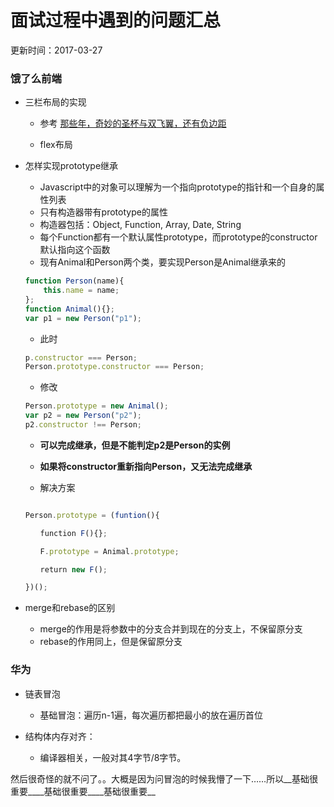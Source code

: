 # 面试过程中遇到的问题汇总
更新时间：2017-03-27

### 饿了么前端

* 三栏布局的实现

    * 参考 [那些年，奇妙的圣杯与双飞翼，还有负边距](https://github.com/rccoder/blog/issues/6)

    * flex布局

* 怎样实现prototype继承
    * Javascript中的对象可以理解为一个指向prototype的指针和一个自身的属性列表
    * 只有构造器带有prototype的属性
    * 构造器包括：Object, Function, Array, Date, String
    * 每个Function都有一个默认属性prototype，而prototype的constructor默认指向这个函数
    * 现有Animal和Person两个类，要实现Person是Animal继承来的
    
    ``` Javascript
    function Person(name){
        this.name = name;
    };
    function Animal(){};
    var p1 = new Person("p1");
    ```
    
    * 此时
    
    ```Javascript
    p.constructor === Person;
    Person.prototype.constructor === Person;
    ```

    * 修改

    ```Javascript
    Person.prototype = new Animal();
    var p2 = new Person("p2");
    p2.constructor !== Person;

    ```

    * __可以完成继承，但是不能判定p2是Person的实例__
    * __如果将constructor重新指向Person，又无法完成继承__

    * 解决方案

    ```Javascript

    Person.prototype = (funtion(){

    　　function F(){};

    　　F.prototype = Animal.prototype;

    　　return new F();

    })();

    ```

* merge和rebase的区别

    * merge的作用是将参数中的分支合并到现在的分支上，不保留原分支
    * rebase的作用同上，但是保留原分支


### 华为

* 链表冒泡
    * 基础冒泡：遍历n-1遍，每次遍历都把最小的放在遍历首位

* 结构体内存对齐：
    * 编译器相关，一般对其4字节/8字节。

然后很奇怪的就不问了。。大概是因为问冒泡的时候我懵了一下……所以__基础很重要____基础很重要____基础很重要__
